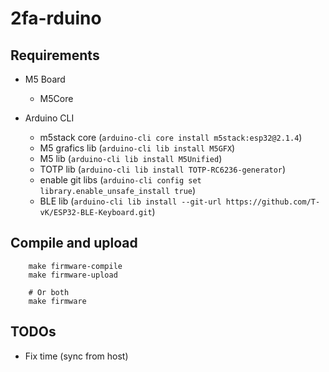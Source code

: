 # 2fa-rduino

## Requirements

- M5 Board
    - M5Core

- Arduino CLI

    - m5stack core (`arduino-cli core install m5stack:esp32@2.1.4`)
    - M5 grafics lib (`arduino-cli lib install M5GFX`)
    - M5 lib (`arduino-cli lib install M5Unified`)
    - TOTP lib (`arduino-cli lib install TOTP-RC6236-generator`)
    - enable git libs (`arduino-cli config set library.enable_unsafe_install true`)
    - BLE lib (`arduino-cli lib install --git-url https://github.com/T-vK/ESP32-BLE-Keyboard.git`)

## Compile and upload

```
    make firmware-compile
    make firmware-upload

    # Or both
    make firmware
```

## TODOs

- Fix time (sync from host)
